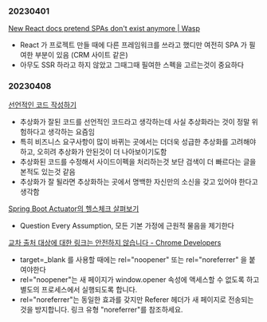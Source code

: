### 20230401
[New React docs pretend SPAs don't exist anymore | Wasp](https://wasp-lang.dev/blog/2023/03/17/new-react-docs-pretend-spas-dont-exist?ck_subscriber_id=1691094335)
- React 가 프로젝트 만들 때에 다른 프레임워크를 쓰라고 했디만 여전히 SPA 가 필여한 부분이 있음 (CRM 사이트 같은)
- 아무도 SSR 하라고 하지 않았고 그때그때 필여한 스펙을 고르는것이 중요하다

### 20230408
[선언적인 코드 작성하기](https://toss.tech/article/frontend-declarative-code)
- 추상화가 잘된 코드를 선언적인 코드라고 생각하는데 사실 추상화라는 것이 정말 위험하다고 생각하는 요즘임
- 특히 비즈니스 요구사항이 많이 바뀌는 곳에서는 더더욱 성급한 추상화를 고려해야하고, 오히려 추상화가 안된것이 더 나아보이기도함
- 추상화된 코드를 수정해서 사이드이펙을 처리하는것 보단 검색이 더 빠르다는 글을 본적도 있는것 같음
- 추상화가 잘 될라면 추상화하는 곳에서 명백한 자신만의 소신을 갖고 있어야 한다고 생각함

[Spring Boot Actuator의 헬스체크 살펴보기](https://toss.tech/article/how-to-work-health-check-in-spring-boot-actuaotr)
- Question Every Assumption, 모든 기본 가정에 근원적 물음을 제기한다

[교차 출처 대상에 대한 링크는 안전하지 않습니다 - Chrome Developers](https://developer.chrome.com/ko/docs/lighthouse/best-practices/external-anchors-use-rel-noopener/)
- target=_blank 를 사용할 때에는 rel="noopener" 또는 rel="noreferrer" 을 붙여야한다
- rel="noopener"는 새 페이지가 window.opener 속성에 액세스할 수 없도록 하고 별도의 프로세스에서 실행되도록 합니다.
- rel="noreferrer"는 동일한 효과를 갖지만 Referer 헤더가 새 페이지로 전송되는 것을 방지합니다. 링크 유형 "noreferrer"를 참조하세요.